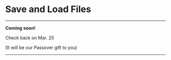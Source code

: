 # Save and Load Files

--------------

 **Coming soon!**

 Check back on Mar. 25

 (It will be our Passover gift to you)

--------------